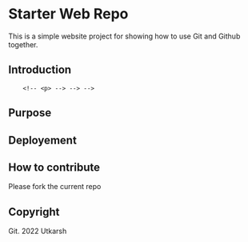 # Starter Web Repo

This is a simple website project for showing how to use Git and Github together.

## Introduction
<!-- lorem ipsum
	<!-- padding-top: 50px;
			padding-bottom: 20px;
		}
	</style>
	<link rel="stylesheet" href="css/bootstrap-theme.min.css">
</head>
<body>
	<main class="container">
	<!-- Content Goes Here -->
		<!-- <p> --> --> -->
## Purpose

## Deployement

## How to contribute
Please fork the current repo
## Copyright
Git. 2022 Utkarsh
